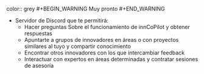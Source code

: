 color:: grey
#+BEGIN_WARNING
Muy pronto
#+END_WARNING

- Servidor de Discord que te permitirá:
	- Hacer preguntas Sobre el funcionamiento de innCoPilot y obtener respuestas
	- Apuntarte a grupos de innovadores en áreas o con proyectos similares al tuyo y compartir conocimiento
	- Encontrar otros innovadores con los que intercambiar feedback
	- Interactuar con expertos en áreas determinadas y contratar sesiones de asesoría